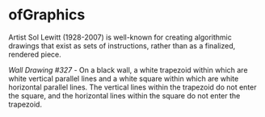 # ofGraphics

Artist Sol Lewitt (1928-2007) is well-known for creating algorithmic drawings that exist as sets of instructions,
rather than as a finalized, rendered piece.

_Wall Drawing #327_ - 
On a black wall, a white trapezoid within which are white vertical parallel lines and a white square within 
which are white horizontal parallel lines. The vertical lines within the trapezoid do not enter the square, 
and the horizontal lines within the square do not enter the trapezoid.

